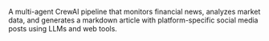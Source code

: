 A multi-agent CrewAI pipeline that monitors financial news, analyzes market data, and generates a markdown article with platform-specific social media posts using LLMs and web tools.